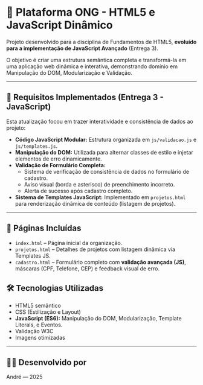 # 🌟 Plataforma ONG - HTML5 e JavaScript Dinâmico

Projeto desenvolvido para a disciplina de Fundamentos de HTML5, **evoluído para a implementação de JavaScript Avançado** (Entrega 3).

O objetivo é criar uma estrutura semântica completa e transformá-la em uma aplicação web dinâmica e interativa, demonstrando domínio em Manipulação do DOM, Modularização e Validação.

---

## 🎯 Requisitos Implementados (Entrega 3 - JavaScript)

Esta atualização focou em trazer interatividade e consistência de dados ao projeto:

* **Código JavaScript Modular:** Estrutura organizada em `js/validacao.js` e `js/templates.js`.
* **Manipulação do DOM:** Utilizada para alternar classes de estilo e injetar elementos de erro dinamicamente.
* **Validação de Formulário Completa:**
    * Sistema de verificação de consistência de dados no formulário de cadastro.
    * Aviso visual (borda e asterisco) de preenchimento incorreto.
    * Alerta de sucesso após cadastro completo.
* **Sistema de Templates JavaScript:** Implementado em `projetos.html` para renderização dinâmica de conteúdo (listagem de projetos).

---

## 📄 Páginas Incluídas

* `index.html` – Página inicial da organização.
* `projetos.html` – Detalhes de projetos com listagem dinâmica via Templates JS.
* `cadastro.html` – Formulário completo com **validação avançada (JS)**, máscaras (CPF, Telefone, CEP) e feedback visual de erro.

## 🛠️ Tecnologias Utilizadas

* HTML5 semântico
* CSS (Estilização e Layout)
* **JavaScript (ES6):** Manipulação do DOM, Modularização, Template Literals, e Eventos.
* Validação W3C
* Imagens otimizadas

---

## 🧑‍💻 Desenvolvido por

André — 2025
